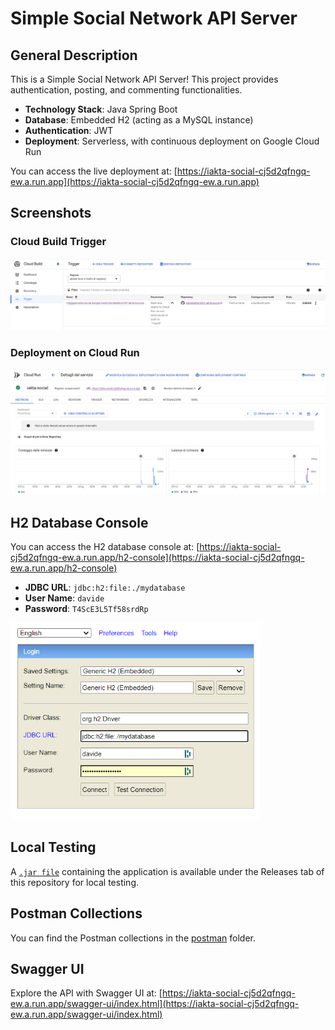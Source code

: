 # Simple Social Network API Server

## General Description

This is a Simple Social Network API Server! This project provides authentication, posting, and commenting functionalities.

- **Technology Stack**: Java Spring Boot
- **Database**: Embedded H2 (acting as a MySQL instance)
- **Authentication**: JWT
- **Deployment**: Serverless, with continuous deployment on Google Cloud Run

You can access the live deployment at:
[https://iakta-social-cj5d2qfngq-ew.a.run.app](https://iakta-social-cj5d2qfngq-ew.a.run.app)

## Screenshots

### Cloud Build Trigger
<img src="docs/screenshots/cloud_build.png" alt="Trigger" width="600"/>

### Deployment on Cloud Run
<img src="docs/screenshots/cloud_run.png" alt="Deployment" width="600"/>

## H2 Database Console

You can access the H2 database console at:
[https://iakta-social-cj5d2qfngq-ew.a.run.app/h2-console](https://iakta-social-cj5d2qfngq-ew.a.run.app/h2-console)

- **JDBC URL**: `jdbc:h2:file:./mydatabase`
- **User Name**: `davide`
- **Password**: `T4ScE3L5Tf58srdRp`

<img src="docs/screenshots/h2-console.png" alt="H2 Console" width="400"/>

## Local Testing

A [`.jar file`](https://github.com/davideatzori294/iakta-social/releases/tag/v0.0.2) containing the application is available under the Releases tab of this repository for local testing.

## Postman Collections

You can find the Postman collections in the [postman](https://github.com/davideatzori294/iakta-social/tree/main/postman) folder.

## Swagger UI

Explore the API with Swagger UI at:
[https://iakta-social-cj5d2qfngq-ew.a.run.app/swagger-ui/index.html](https://iakta-social-cj5d2qfngq-ew.a.run.app/swagger-ui/index.html)
